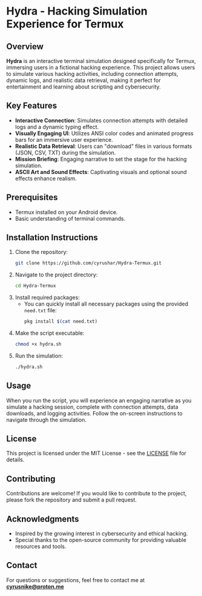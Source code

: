 # Hydra - Hacking Simulation Experience for Termux

## Overview
**Hydra** is an interactive terminal simulation designed specifically for Termux, immersing users in a fictional hacking experience. This project allows users to simulate various hacking activities, including connection attempts, dynamic logs, and realistic data retrieval, making it perfect for entertainment and learning about scripting and cybersecurity.

## Key Features
- **Interactive Connection**: Simulates connection attempts with detailed logs and a dynamic typing effect.
- **Visually Engaging UI**: Utilizes ANSI color codes and animated progress bars for an immersive user experience.
- **Realistic Data Retrieval**: Users can "download" files in various formats (JSON, CSV, TXT) during the simulation.
- **Mission Briefing**: Engaging narrative to set the stage for the hacking simulation.
- **ASCII Art and Sound Effects**: Captivating visuals and optional sound effects enhance realism.

## Prerequisites
- Termux installed on your Android device.
- Basic understanding of terminal commands.

## Installation Instructions
1. Clone the repository:
   ```bash
   git clone https://github.com/cyrushar/Hydra-Termux.git
   ```
2. Navigate to the project directory:
   ```bash
   cd Hydra-Termux
   ```
3. Install required packages:
   - You can quickly install all necessary packages using the provided `need.txt` file:
     ```bash
     pkg install $(cat need.txt)
     ```
4. Make the script executable:
   ```bash
   chmod +x hydra.sh
   ```
5. Run the simulation:
   ```bash
   ./hydra.sh
   ```

## Usage
When you run the script, you will experience an engaging narrative as you simulate a hacking session, complete with connection attempts, data downloads, and logging activities. Follow the on-screen instructions to navigate through the simulation.

## License
This project is licensed under the MIT License - see the [LICENSE](LICENSE) file for details.

## Contributing
Contributions are welcome! If you would like to contribute to the project, please fork the repository and submit a pull request.

## Acknowledgments
- Inspired by the growing interest in cybersecurity and ethical hacking.
- Special thanks to the open-source community for providing valuable resources and tools.

## Contact
For questions or suggestions, feel free to contact me at **cyrusnike@proton.me**

